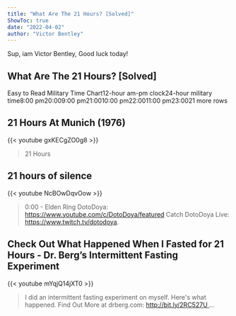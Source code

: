 ```yaml
---
title: "What Are The 21 Hours? [Solved]"
ShowToc: true 
date: "2022-04-02"
author: "Victor Bentley" 
---
```


Sup, iam Victor Bentley, Good luck today!
## What Are The 21 Hours? [Solved]
Easy to Read Military Time Chart12-hour am-pm clock24-hour military time8:00 pm20:009:00 pm21:0010:00 pm22:0011:00 pm23:0021 more rows

## 21 Hours At Munich (1976)
{{< youtube gxKECgZO0g8 >}}
>21 Hours

## 21 hours of silence
{{< youtube NcBOwDqvOow >}}
>0:00 - Elden Ring DotoDoya: https://www.youtube.com/c/DotoDoya/featured Catch DotoDoya Live: https://www.twitch.tv/dotodoya.

## Check Out What Happened When I Fasted for 21 Hours - Dr. Berg’s Intermittent Fasting Experiment
{{< youtube mYqjQ14jXT0 >}}
>I did an intermittent fasting experiment on myself. Here's what happened. Find Out More at drberg.com: http://bit.ly/2RC527U ...

